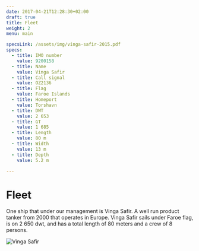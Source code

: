 ```yaml
---
date: 2017-04-21T12:28:30+02:00
draft: true
title: Fleet
weight: 2
menu: main

specsLink: /assets/img/vinga-safir-2015.pdf
specs:
  - title: IMO number
    value: 9200158
  - title: Name
    value: Vinga Safir
  - title: Call signal
    value: OZ2136
  - title: Flag
    value: Faroe Islands
  - title: Homeport
    value: Torshavn
  - title: DWT
    value: 2 653
  - title: GT
    value: 1 685
  - title: Length
    value: 80 m
  - title: Width
    value: 13 m
  - title: Depth
    value: 5.2 m

---
```


# Fleet

One ship that under our management is Vinga Safir. A well run product tanker from 2000 that operates in Europe. Vinga Safir sails under Faroe flag, is on 2 650 dwt, and has a total length of 80 meters and a crew of 8 persons.

![Vinga Safir](/assets/img/vinga-safir-1.jpg)
